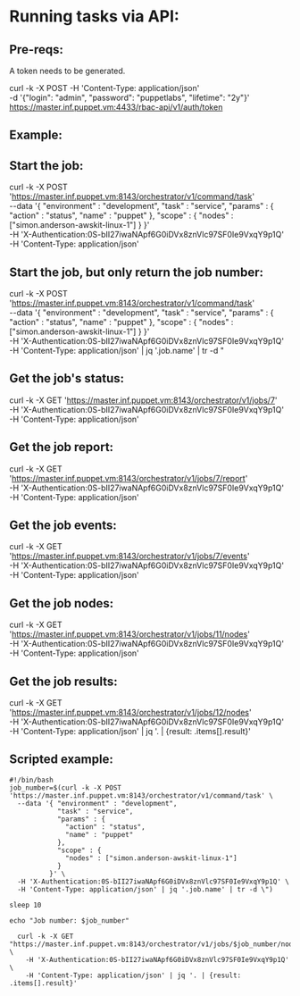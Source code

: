# Running tasks via API:

## Pre-reqs:

A token needs to be generated.

curl -k -X POST -H 'Content-Type: application/json' \
 -d '{"login": "admin",
      "password": "puppetlabs",
      "lifetime": "2y"}' \
https://master.inf.puppet.vm:4433/rbac-api/v1/auth/token


## Example:

## Start the job:

curl -k -X POST 'https://master.inf.puppet.vm:8143/orchestrator/v1/command/task' \
  --data '{ "environment" : "development",
            "task" : "service",
            "params" : {
              "action" : "status",
              "name" : "puppet"
            },
            "scope" : {
              "nodes" : ["simon.anderson-awskit-linux-1"]
            }
          }' \
  -H 'X-Authentication:0S-bII27iwaNApf6G0iDVx8znVlc97SF0Ie9VxqY9p1Q' \
  -H 'Content-Type: application/json'

## Start the job, but only return the job number:

curl -k -X POST 'https://master.inf.puppet.vm:8143/orchestrator/v1/command/task' \
  --data '{ "environment" : "development",
            "task" : "service",
            "params" : {
              "action" : "status",
              "name" : "puppet"
            },
            "scope" : {
              "nodes" : ["simon.anderson-awskit-linux-1"]
            }
          }' \
  -H 'X-Authentication:0S-bII27iwaNApf6G0iDVx8znVlc97SF0Ie9VxqY9p1Q' \
  -H 'Content-Type: application/json' | jq '.job.name' | tr -d \"

## Get the job's status:

curl -k -X GET 'https://master.inf.puppet.vm:8143/orchestrator/v1/jobs/7' \
  -H 'X-Authentication:0S-bII27iwaNApf6G0iDVx8znVlc97SF0Ie9VxqY9p1Q' \
  -H 'Content-Type: application/json'

## Get the job report:

curl -k -X GET 'https://master.inf.puppet.vm:8143/orchestrator/v1/jobs/7/report' \
  -H 'X-Authentication:0S-bII27iwaNApf6G0iDVx8znVlc97SF0Ie9VxqY9p1Q' \
  -H 'Content-Type: application/json'

## Get the job events:

curl -k -X GET 'https://master.inf.puppet.vm:8143/orchestrator/v1/jobs/7/events' \
  -H 'X-Authentication:0S-bII27iwaNApf6G0iDVx8znVlc97SF0Ie9VxqY9p1Q' \
  -H 'Content-Type: application/json'


## Get the job nodes:

curl -k -X GET 'https://master.inf.puppet.vm:8143/orchestrator/v1/jobs/11/nodes' \
  -H 'X-Authentication:0S-bII27iwaNApf6G0iDVx8znVlc97SF0Ie9VxqY9p1Q' \
  -H 'Content-Type: application/json'

## Get the job results:

  curl -k -X GET 'https://master.inf.puppet.vm:8143/orchestrator/v1/jobs/12/nodes' \
    -H 'X-Authentication:0S-bII27iwaNApf6G0iDVx8znVlc97SF0Ie9VxqY9p1Q' \
    -H 'Content-Type: application/json' | jq '. | {result: .items[].result}'

## Scripted example:

```
#!/bin/bash
job_number=$(curl -k -X POST 'https://master.inf.puppet.vm:8143/orchestrator/v1/command/task' \
  --data '{ "environment" : "development",
            "task" : "service",
            "params" : {
              "action" : "status",
              "name" : "puppet"
            },
            "scope" : {
              "nodes" : ["simon.anderson-awskit-linux-1"]
            }
          }' \
  -H 'X-Authentication:0S-bII27iwaNApf6G0iDVx8znVlc97SF0Ie9VxqY9p1Q' \
  -H 'Content-Type: application/json' | jq '.job.name' | tr -d \")

sleep 10

echo "Job number: $job_number"

  curl -k -X GET "https://master.inf.puppet.vm:8143/orchestrator/v1/jobs/$job_number/nodes" \
    -H 'X-Authentication:0S-bII27iwaNApf6G0iDVx8znVlc97SF0Ie9VxqY9p1Q' \
    -H 'Content-Type: application/json' | jq '. | {result: .items[].result}'
```
